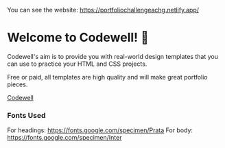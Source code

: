 You can see the website: https://portfoliochallengeachg.netlify.app/

# Welcome to Codewell! 👋

Codewell's aim is to provide you with real-world design templates that you can use to practice your HTML and CSS projects. 

Free or paid, all templates are high quality and will make great portfolio pieces.


[Codewell](https://codewell.cc) 



### Fonts Used

For headings: https://fonts.google.com/specimen/Prata
For body: https://fonts.google.com/specimen/Inter
